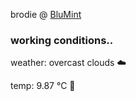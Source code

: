 brodie @ [BluMint](https://www.linkedin.com/company/blumint-io/)

<!--weather_start-->
### working conditions..

weather: overcast clouds ☁️

temp: 9.87 °C 🧥

<!--weather_end-->
